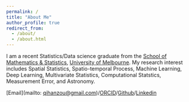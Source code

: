 ```yaml
---
permalink: /
title: "About Me"
author_profile: true
redirect_from: 
  - /about/
  - /about.html
---
```


I am a recent Statistics/Data science graduate from the [School of Mathematics & Statistics](https://ms.unimelb.edu.au/), [University of Melbourne](https://www.unimelb.edu.au/). My research interest includes Spatial Statistics, Spatio-temporal Process, Machine Learning, Deep Learning, Multivariate Statistics,  Computational Statstics, Measurement Error, and Astronomy. 


[Email](mailto: qihanzou@gmail.com)/[ORCID](https://orcid.org/0009-0004-7629-4137)/[Github](https://github.com/qihanzou)/[Linkedin](https://www.linkedin.com/in/qihanzou)
